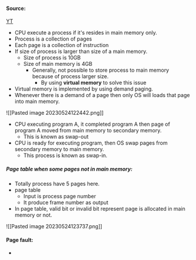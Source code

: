 #### Source:
[YT](https://www.youtube.com/watch?v=3CC7WOwDjac&list=PLXj4XH7LcRfDrdQuJTHIPmKMpa7eYVaPm&index=60)

* CPU execute a process if it's resides in main memory only.
* Process is a collection of pages
* Each page is a collection of instruction
* If size of process is larger than size of a main memory.
	* Size of process is 10GB
	* Size of main memory is 4GB
		* Generally, not possible to store process to main memory because of process larger size.
			* By using **virtual memory** to solve this issue
* Virtual memory is implemented by using demand paging.
* Whenever there is a demand of a page then only OS will loads that page into main memory.

![[Pasted image 20230524122442.png]]


* CPU executing program A, it completed program A then page of program A moved from main memory to secondary memory.
	* This is known as swap-out
* CPU is ready for executing program, then OS swap pages from secondary memory to main memory.
	* This process is known as swap-in.


##### Page table when some pages not in main memory:

* Totally process have 5 pages here.
* page table
	* Input is process page number
	* It produce frame number as output
* In page table, valid bit or invalid bit represent page is allocated in main memory or not.


![[Pasted image 20230524123737.png]]


#### Page fault:

* 